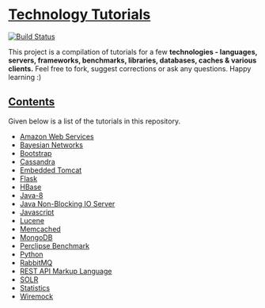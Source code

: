 # [Technology Tutorials](https://github.com/shivam-maharshi/tech-tuts)
[![Build Status](https://travis-ci.org/shivam-maharshi/algorithms.svg?branch=master)](https://travis-ci.org/shivam-maharshi/algorithms)

This project is a compilation of tutorials for a few **technologies - languages, servers, frameworks, benchmarks, libraries, databases, caches & various clients.** Feel free to fork, suggest corrections or ask any questions. Happy learning :)

## [Contents](https://github.com/shivam-maharshi/tech-tuts)
Given below is a list of the tutorials in this repository.

* [Amazon Web Services](https://github.com/shivam-maharshi/tech-tuts/tree/master/aws)
* [Bayesian Networks](https://github.com/shivam-maharshi/tech-tuts/tree/master/bayesian-networks)
* [Bootstrap](https://github.com/shivam-maharshi/tech-tuts/tree/master/bootstrap)
* [Cassandra](https://github.com/shivam-maharshi/tech-tuts/tree/master/cassandra)
* [Embedded Tomcat](https://github.com/shivam-maharshi/tech-tuts/tree/master/embedded_tomcat)
* [Flask](https://github.com/shivam-maharshi/tech-tuts/tree/master/flask)
* [HBase](https://github.com/shivam-maharshi/tech-tuts/tree/master/hbase)
* [Java-8](https://github.com/shivam-maharshi/tech-tuts/tree/master/java-8)
* [Java Non-Blocking IO Server](https://github.com/shivam-maharshi/tech-tuts/tree/master/java-nio-server)
* [Javascript](https://github.com/shivam-maharshi/tech-tuts/tree/master/js)
* [Lucene](https://github.com/shivam-maharshi/tech-tuts/tree/master/lucene)
* [Memcached](https://github.com/shivam-maharshi/tech-tuts/tree/master/memcached)
* [MongoDB](https://github.com/shivam-maharshi/tech-tuts/tree/master/mongo)
* [Perclipse Benchmark](https://github.com/shivam-maharshi/tech-tuts/tree/master/perclipse-benchmark)
* [Python](https://github.com/shivam-maharshi/tech-tuts/tree/master/python)
* [RabbitMQ](https://github.com/shivam-maharshi/tech-tuts/tree/master/rabbit-mq)
* [REST API Markup Language](https://github.com/shivam-maharshi/tech-tuts/tree/master/raml)
* [SOLR](https://github.com/shivam-maharshi/tech-tuts/tree/master/solr)
* [Statistics](https://github.com/shivam-maharshi/tech-tuts/tree/master/statistics)
* [Wiremock](https://github.com/shivam-maharshi/tech-tuts/tree/master/wiremock)
